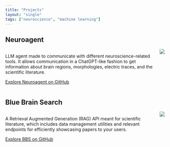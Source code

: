 ```yaml
---
title: "Projects"
layout: "single"
tags: ["neuroscience", "machine learning"]
---
```


## **Neuroagent**

<div style="display: flex; align-items: flex-start; gap: 20px;">
    <div style="flex: 1;">
        <p>LLM agent made to communicate with different neuroscience-related tools. It allows communication in a ChatGPT-like fashion to get information about brain regions, morphologies, electric traces, and the scientific literature.</p>
        <p><a href="https://github.com/BlueBrain/neuroagent" target="_blank">Explore Neuroagent on GitHub</a></p>
    </div>
    <div style="flex: 0 0 auto;">
        <img src="/images/bluebrainproject.jpg" style="max-width: 150px;">
    </div>
</div>

## **Blue Brain Search**

<div style="display: flex; align-items: flex-start; gap: 20px;">
    <div style="flex: 1;">
        <p>A Retrieval Augmented Generation (RAG) API meant for scientific literature, which includes data management utilities and relevant endpoints for efficiently showcasing papers to your users.</p>
        <p><a href="https://github.com/BlueBrain/scholarag" target="_blank">Explore BBS on GitHub</a></p>
    </div>
    <div style="flex: 0 0 auto;">
        <img src="/images/scholarag.webp" style="max-width: 200px;">
    </div>
</div>
